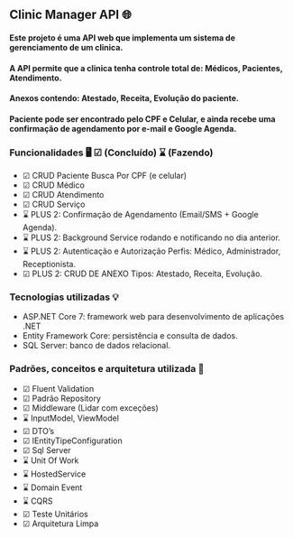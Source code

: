 ## Clinic Manager API 🌐

#### Este projeto é uma API web que implementa um sistema de gerenciamento de um clinica.
#### A API permite que a clinica tenha controle total de: Médicos, Pacientes, Atendimento.
#### Anexos contendo: Atestado, Receita, Evolução do paciente.
#### Paciente pode ser encontrado pelo CPF e Celular, e ainda recebe uma confirmação de agendamento por e-mail e Google Agenda.


### Funcionalidades 🖥️  ☑ (Concluído) ⌛ (Fazendo)


- ☑ CRUD Paciente Busca Por CPF (e celular)
- ☑ CRUD Médico
- ☑ CRUD Atendimento
- ☑ CRUD Serviço
- ⌛ PLUS 2: Confirmação de Agendamento (Email/SMS + Google Agenda).
- ⌛ PLUS 2: Background Service rodando e notificando no dia anterior.
- ⌛ PLUS 2: Autenticação e Autorização Perfis: Médico, Administrador, Receptionista.
- ☑ PLUS 2: CRUD DE ANEXO Tipos: Atestado, Receita, Evolução.
  

### Tecnologias utilizadas 💡


- ASP.NET Core 7: framework web para desenvolvimento de aplicações .NET
- Entity Framework Core: persistência e consulta de dados.
- SQL Server: banco de dados relacional.
  

### Padrões, conceitos e arquitetura utilizada 📂


- ☑ Fluent Validation
- ☑ Padrão Repository
- ☑ Middleware (Lidar com exceções)
- ⌛ InputModel, ViewModel
- ☑ DTO’s 
- ☑ IEntityTipeConfiguration 
- ☑ Sql Server 
- ⌛ Unit Of Work
- ⌛ HostedService
- ⌛ Domain Event
- ⌛ CQRS
- ☑ Teste Unitários
- ☑ Arquitetura Limpa
